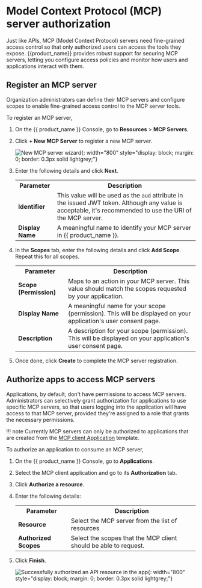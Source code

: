 # Model Context Protocol (MCP) server authorization

Just like APIs, MCP (Model Context Protocol) servers need fine-grained access control so that only authorized users can access the tools they expose. {{product_name}} provides robust support for securing MCP servers, letting you configure access policies and monitor how users and applications interact with them.

## Register an MCP server

Organization administrators can define their MCP servers and configure scopes to enable fine-grained access control to the MCP server tools.

To register an MCP server,

1. On the {{ product_name }} Console, go to **Resources** > **MCP Servers**.

2. Click **+ New MCP Server** to register a new MCP server.

    ![New MCP server wizard]({{base_path}}/assets/img/guides/authorization/mcp-authorization/create-new-mcp-server.png){: width="800" style="display: block; margin: 0; border: 0.3px solid lightgrey;"}

3. Enter the following details and click **Next**.
    <table>
        <tr>
            <th>Parameter</th>
            <th>Description</th>
        </tr>
        <tr>
            <td><b>Identifier</b></td>
            <td>This value will be used as the <code>aud</code> attribute in the issued JWT token. Although any value is acceptable, it's recommended to use the URI of the MCP server.</td>
        </tr>
        <tr>
            <td><b>Display Name</b></td>
            <td>A meaningful name to identify your MCP server in {{ product_name }}.</td>
        </tr>
    </table>

4. In the **Scopes** tab, enter the following details and click **Add Scope**. Repeat this for all scopes.

    <table>
        <tr>
            <th>Parameter</th>
            <th>Description</th>
        </tr>
        <tr>
            <td><b>Scope (Permission)</b></td>
            <td>Maps to an action in your MCP server. This value should match the scopes requested by your application.</td>
        </tr>
        <tr>
            <td><b>Display Name</b></td>
            <td>A meaningful name for your scope (permission). This will be displayed on your application's user consent page.</td>
        </tr>
        <tr>
            <td><b>Description</b></td>
            <td>A description for your scope (permission). This will be displayed on your application's user consent page.</td>
        </tr>
    </table>

5. Once done, click **Create** to complete the MCP server registration.

## Authorize apps to access MCP servers

Applications, by default, don't have permissions to access MCP servers. Administrators can selectively grant authorization for applications to use specific MCP servers, so that users logging into the application will have access to that MCP server, provided they're assigned to a role that grants the necessary permissions.

!!! note
    Currently MCP servers can only be authorized to applications that are created from the [MCP client Application]({{base_path}}/guides/applications/register-mcp-client-app/) template.

To authorize an application to consume an MCP server,

1. On the {{ product_name }} Console, go to **Applications**.

2. Select the MCP client application and go to its **Authorization** tab.

3. Click **Authorize a resource**.

4. Enter the following details:
    <table>
        <tr>
            <th>Parameter</th>
            <th>Description</th>
        </tr>
        <tr>
            <td><b>Resource</b></td>
            <td>Select the MCP server from the list of resources</td>
        </tr>
        <tr>
            <td><b>Authorized Scopes</b></td>
            <td>Select the scopes that the MCP client should be able to request.</td>
        </tr>
    </table>

5. Click **Finish**.

    ![Successfully authorized an API resource in the app]({{base_path}}/assets/img/guides/authorization/mcp-authorization/authorized-mcp-server-to-mcp-client.png){: width="800" style="display: block; margin: 0; border: 0.3px solid lightgrey;"}
